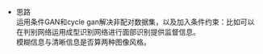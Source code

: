 - 思路  
  运用条件GAN和cycle gan解决非配对数据集，以及加入条件约束：比如可以在判别网络运用成型识别网络进行面部识别提供监督信息。  
  模糊信息与清晰信息是否算两种图像风格。
<!--stackedit_data:
eyJoaXN0b3J5IjpbMTY5NzU4MDk1MiwtMTk0ODU2MjE0MF19
-->